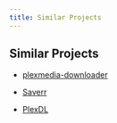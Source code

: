 ```yaml
---
title: Similar Projects
---
```


## Similar Projects

- [plexmedia-downloader](https://github.com/codedninja/plexmedia-downloader)

- [Saverr](https://github.com/ninthwalker/saverr)

- [PlexDL](https://github.com/BRH-Media/PlexDL)